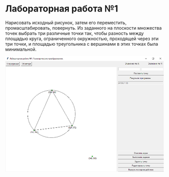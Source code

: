 # Лабораторная работа №1
Нарисовать исходный рисунок, затем его переместить, промасштабировать, повернуть.
Из заданного на плоскости множества точек выбрать три различные точки так, чтобы
разность между площадью круга, ограниченного окружностью, проходящей через эти
три точки, и площадью треугольника с вершинами в этих точках была минимальной.

![Пример работы программы](./example.png)